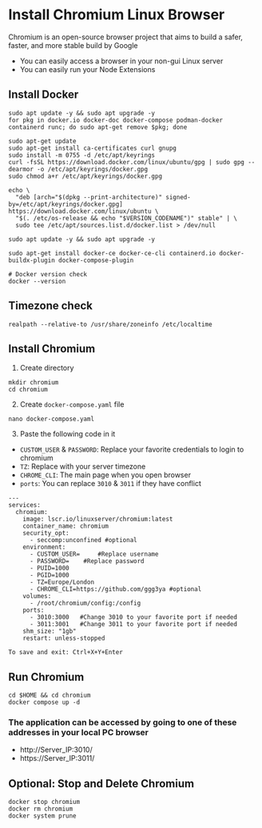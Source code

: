 # Install Chromium Linux Browser
Chromium is an open-source browser project that aims to build a safer, faster, and more stable build by Google

- You can easily access a browser in your non-gui Linux server
- You can easily run your Node Extensions

## Install Docker
```
sudo apt update -y && sudo apt upgrade -y
for pkg in docker.io docker-doc docker-compose podman-docker containerd runc; do sudo apt-get remove $pkg; done

sudo apt-get update
sudo apt-get install ca-certificates curl gnupg
sudo install -m 0755 -d /etc/apt/keyrings
curl -fsSL https://download.docker.com/linux/ubuntu/gpg | sudo gpg --dearmor -o /etc/apt/keyrings/docker.gpg
sudo chmod a+r /etc/apt/keyrings/docker.gpg

echo \
  "deb [arch="$(dpkg --print-architecture)" signed-by=/etc/apt/keyrings/docker.gpg] https://download.docker.com/linux/ubuntu \
  "$(. /etc/os-release && echo "$VERSION_CODENAME")" stable" | \
  sudo tee /etc/apt/sources.list.d/docker.list > /dev/null

sudo apt update -y && sudo apt upgrade -y

sudo apt-get install docker-ce docker-ce-cli containerd.io docker-buildx-plugin docker-compose-plugin

# Docker version check
docker --version
```

## Timezone check
```
realpath --relative-to /usr/share/zoneinfo /etc/localtime
```

## Install Chromium
1. Create directory
```
mkdir chromium
cd chromium
```
2. Create `docker-compose.yaml` file
```
nano docker-compose.yaml
```
3. Paste the following code in it

- `CUSTOM_USER` & `PASSWORD`: Replace your favorite credentials to login to chromium
- `TZ`: Replace with your server timezone
- `CHROME_CLI`: The main page when you open browser
- `ports`: You can replace `3010` & `3011` if they have conflict

```
---
services:
  chromium:
    image: lscr.io/linuxserver/chromium:latest
    container_name: chromium
    security_opt:
      - seccomp:unconfined #optional
    environment:
      - CUSTOM_USER=     #Replace username
      - PASSWORD=    #Replace password
      - PUID=1000
      - PGID=1000
      - TZ=Europe/London
      - CHROME_CLI=https://github.com/ggg3ya #optional
    volumes:
      - /root/chromium/config:/config
    ports:
      - 3010:3000   #Change 3010 to your favorite port if needed
      - 3011:3001   #Change 3011 to your favorite port if needed
    shm_size: "1gb"
    restart: unless-stopped
```
``To save and exit: Ctrl+X+Y+Enter``

## Run Chromium
```
cd $HOME && cd chromium
docker compose up -d
```

### The application can be accessed by going to one of these addresses in your local PC browser

- http://Server_IP:3010/
- https://Server_IP:3011/
## Optional: Stop and Delete Chromium
```
docker stop chromium
docker rm chromium
docker system prune
```
